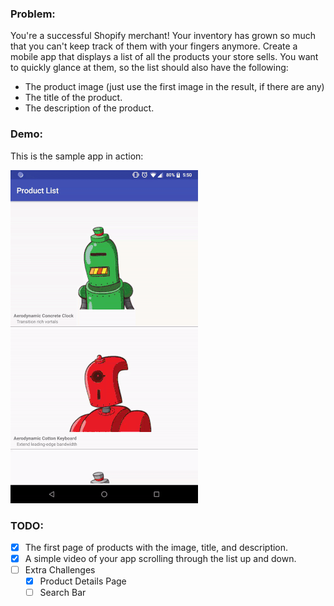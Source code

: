### Problem:
You're a successful Shopify merchant! Your inventory has grown so much that you can't keep track of them with your fingers anymore. Create a mobile app that displays a list of all the products your store sells. You want to quickly glance at them, so the list should also have the following:

<ul>
  <li>The product image (just use the first image in the result, if there are any)</li>
  <li>The title of the product.</li>
  <li>The description of the product.</li>
</ul>

### Demo:
This is the sample app in action:

![Demo](https://github.com/bhat0066/ProductList/blob/master/demo.gif)
   
 ### TODO:

- [x] The first page of products with the image, title, and description.
- [x] A simple video of your app scrolling through the list up and down.
- [ ] Extra Challenges
  - [x] Product Details Page
  - [ ] Search Bar 
